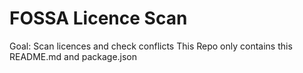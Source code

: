 # FOSSA Licence Scan

Goal: Scan licences and check conflicts
This Repo only contains this README.md and package.json
